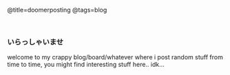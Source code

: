 @title=doomerposting
@tags=blog

<br />

### いらっしゃいませ
welcome to my crappy blog/board/whatever
where i post random stuff from time to time, you might find interesting stuff here.. idk...